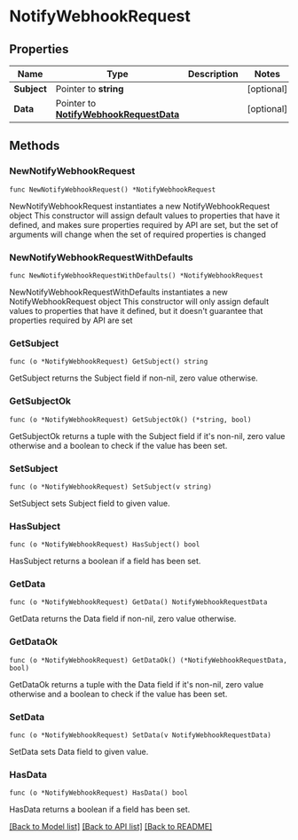 # NotifyWebhookRequest

## Properties

Name | Type | Description | Notes
------------ | ------------- | ------------- | -------------
**Subject** | Pointer to **string** |  | [optional] 
**Data** | Pointer to [**NotifyWebhookRequestData**](NotifyWebhookRequestData.md) |  | [optional] 

## Methods

### NewNotifyWebhookRequest

`func NewNotifyWebhookRequest() *NotifyWebhookRequest`

NewNotifyWebhookRequest instantiates a new NotifyWebhookRequest object
This constructor will assign default values to properties that have it defined,
and makes sure properties required by API are set, but the set of arguments
will change when the set of required properties is changed

### NewNotifyWebhookRequestWithDefaults

`func NewNotifyWebhookRequestWithDefaults() *NotifyWebhookRequest`

NewNotifyWebhookRequestWithDefaults instantiates a new NotifyWebhookRequest object
This constructor will only assign default values to properties that have it defined,
but it doesn't guarantee that properties required by API are set

### GetSubject

`func (o *NotifyWebhookRequest) GetSubject() string`

GetSubject returns the Subject field if non-nil, zero value otherwise.

### GetSubjectOk

`func (o *NotifyWebhookRequest) GetSubjectOk() (*string, bool)`

GetSubjectOk returns a tuple with the Subject field if it's non-nil, zero value otherwise
and a boolean to check if the value has been set.

### SetSubject

`func (o *NotifyWebhookRequest) SetSubject(v string)`

SetSubject sets Subject field to given value.

### HasSubject

`func (o *NotifyWebhookRequest) HasSubject() bool`

HasSubject returns a boolean if a field has been set.

### GetData

`func (o *NotifyWebhookRequest) GetData() NotifyWebhookRequestData`

GetData returns the Data field if non-nil, zero value otherwise.

### GetDataOk

`func (o *NotifyWebhookRequest) GetDataOk() (*NotifyWebhookRequestData, bool)`

GetDataOk returns a tuple with the Data field if it's non-nil, zero value otherwise
and a boolean to check if the value has been set.

### SetData

`func (o *NotifyWebhookRequest) SetData(v NotifyWebhookRequestData)`

SetData sets Data field to given value.

### HasData

`func (o *NotifyWebhookRequest) HasData() bool`

HasData returns a boolean if a field has been set.


[[Back to Model list]](../README.md#documentation-for-models) [[Back to API list]](../README.md#documentation-for-api-endpoints) [[Back to README]](../README.md)


